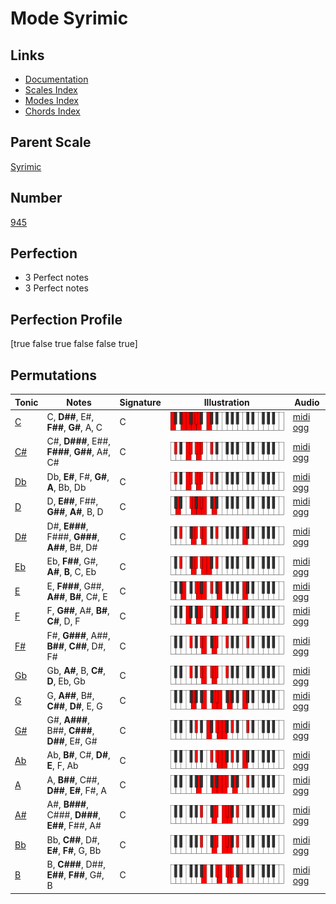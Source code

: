 # Mode Syrimic

## Links

- [Documentation](index.md)
- [Scales Index](Scales.md)
- [Modes Index](Modes.md)
- [Chords Index](Chords.md)

## Parent Scale

[Syrimic](ScaleSyrimic.md)

## Number

[945](https://ianring.com/musictheory/scales/945)

## Perfection

- 3 Perfect notes
- 3 Perfect notes

## Perfection Profile

[true false true false false true]

## Permutations

| Tonic | Notes | Signature | Illustration | Audio |
|-------|-------|-----------|--------------|-------|
| [C](ModeCNaturalSyrimic.md) | C, **D##**, E#, **F##**, **G#**, A, C | C | ![CNaturalSyrimic](ModeCNaturalSyrimic.png) | [midi](ModeCNaturalSyrimic.mid) [ogg](ModeCNaturalSyrimic.ogg) |
| [C#](ModeCSharpSyrimic.md) | C#, **D###**, E##, **F###**, **G##**, A#, C# | C | ![CSharpSyrimic](ModeCSharpSyrimic.png) | [midi](ModeCSharpSyrimic.mid) [ogg](ModeCSharpSyrimic.ogg) |
| [Db](ModeDFlatSyrimic.md) | Db, **E#**, F#, **G#**, **A**, Bb, Db | C | ![DFlatSyrimic](ModeDFlatSyrimic.png) | [midi](ModeDFlatSyrimic.mid) [ogg](ModeDFlatSyrimic.ogg) |
| [D](ModeDNaturalSyrimic.md) | D, **E##**, F##, **G##**, **A#**, B, D | C | ![DNaturalSyrimic](ModeDNaturalSyrimic.png) | [midi](ModeDNaturalSyrimic.mid) [ogg](ModeDNaturalSyrimic.ogg) |
| [D#](ModeDSharpSyrimic.md) | D#, **E###**, F###, **G###**, **A##**, B#, D# | C | ![DSharpSyrimic](ModeDSharpSyrimic.png) | [midi](ModeDSharpSyrimic.mid) [ogg](ModeDSharpSyrimic.ogg) |
| [Eb](ModeEFlatSyrimic.md) | Eb, **F##**, G#, **A#**, **B**, C, Eb | C | ![EFlatSyrimic](ModeEFlatSyrimic.png) | [midi](ModeEFlatSyrimic.mid) [ogg](ModeEFlatSyrimic.ogg) |
| [E](ModeENaturalSyrimic.md) | E, **F###**, G##, **A##**, **B#**, C#, E | C | ![ENaturalSyrimic](ModeENaturalSyrimic.png) | [midi](ModeENaturalSyrimic.mid) [ogg](ModeENaturalSyrimic.ogg) |
| [F](ModeFNaturalSyrimic.md) | F, **G##**, A#, **B#**, **C#**, D, F | C | ![FNaturalSyrimic](ModeFNaturalSyrimic.png) | [midi](ModeFNaturalSyrimic.mid) [ogg](ModeFNaturalSyrimic.ogg) |
| [F#](ModeFSharpSyrimic.md) | F#, **G###**, A##, **B##**, **C##**, D#, F# | C | ![FSharpSyrimic](ModeFSharpSyrimic.png) | [midi](ModeFSharpSyrimic.mid) [ogg](ModeFSharpSyrimic.ogg) |
| [Gb](ModeGFlatSyrimic.md) | Gb, **A#**, B, **C#**, **D**, Eb, Gb | C | ![GFlatSyrimic](ModeGFlatSyrimic.png) | [midi](ModeGFlatSyrimic.mid) [ogg](ModeGFlatSyrimic.ogg) |
| [G](ModeGNaturalSyrimic.md) | G, **A##**, B#, **C##**, **D#**, E, G | C | ![GNaturalSyrimic](ModeGNaturalSyrimic.png) | [midi](ModeGNaturalSyrimic.mid) [ogg](ModeGNaturalSyrimic.ogg) |
| [G#](ModeGSharpSyrimic.md) | G#, **A###**, B##, **C###**, **D##**, E#, G# | C | ![GSharpSyrimic](ModeGSharpSyrimic.png) | [midi](ModeGSharpSyrimic.mid) [ogg](ModeGSharpSyrimic.ogg) |
| [Ab](ModeAFlatSyrimic.md) | Ab, **B#**, C#, **D#**, **E**, F, Ab | C | ![AFlatSyrimic](ModeAFlatSyrimic.png) | [midi](ModeAFlatSyrimic.mid) [ogg](ModeAFlatSyrimic.ogg) |
| [A](ModeANaturalSyrimic.md) | A, **B##**, C##, **D##**, **E#**, F#, A | C | ![ANaturalSyrimic](ModeANaturalSyrimic.png) | [midi](ModeANaturalSyrimic.mid) [ogg](ModeANaturalSyrimic.ogg) |
| [A#](ModeASharpSyrimic.md) | A#, **B###**, C###, **D###**, **E##**, F##, A# | C | ![ASharpSyrimic](ModeASharpSyrimic.png) | [midi](ModeASharpSyrimic.mid) [ogg](ModeASharpSyrimic.ogg) |
| [Bb](ModeBFlatSyrimic.md) | Bb, **C##**, D#, **E#**, **F#**, G, Bb | C | ![BFlatSyrimic](ModeBFlatSyrimic.png) | [midi](ModeBFlatSyrimic.mid) [ogg](ModeBFlatSyrimic.ogg) |
| [B](ModeBNaturalSyrimic.md) | B, **C###**, D##, **E##**, **F##**, G#, B | C | ![BNaturalSyrimic](ModeBNaturalSyrimic.png) | [midi](ModeBNaturalSyrimic.mid) [ogg](ModeBNaturalSyrimic.ogg) |
